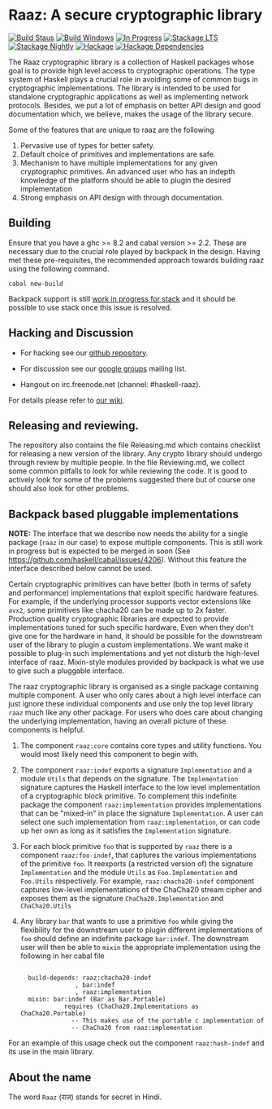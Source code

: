Raaz: A secure cryptographic library
====================================

[![Build Staus][travis-status]][travis-raaz]
[![Build Windows][appveyor-status]][appveyor-raaz]
[![In Progress][waffle-inprogress]][waffle-raaz]
[![Stackage LTS][stackage-lts-raaz-badge]][stackage-lts-raaz]
[![Stackage Nightly][stackage-nightly-raaz-badge]][stackage-nightly-raaz]
[![Hackage][hackage-badge]][hackage]
[![Hackage Dependencies][hackage-deps-badge]][hackage-deps]

The Raaz cryptographic library is a collection of Haskell packages
whose goal is to provide high level access to cryptographic
operations. The type system of Haskell plays a crucial role in
avoiding some of common bugs in cryptographic implementations. The
library is intended to be used for standalone cryptographic
applications as well as implementing network protocols.  Besides, we
put a lot of emphasis on better API design and good documentation
which, we believe, makes the usage of the library secure.

Some of the features that are unique to raaz are the following

1. Pervasive use of types for better safety.
2. Default choice of primitives and implementations are safe.
3. Mechanism to have multiple implementations for any given
   cryptographic primitives. An advanced user who has an indepth
   knowledge of the platform should be able to plugin the desired
   implementation
4. Strong emphasis on API design with through documentation.


Building
--------

Ensure that you have a ghc >= 8.2 and cabal version >= 2.2. These are
necessary due to the crucial role played by backpack in the design.
Having met these pre-requisites, the recommended approach towards
building raaz using the following command.

    cabal new-build

Backpack support is still [work in progress for stack][stack-backpack]
and it should be possible to use stack once this issue is resolved.

Hacking and Discussion
----------------------

* For hacking see our [github repository][repo].

* For discussion see our [google groups][emailgroups] mailing list.

* Hangout on irc.freenode.net (channel: #haskell-raaz).

For details please refer to [our wiki][wiki].

## Releasing and reviewing.

The repository also contains the file Releasing.md which contains
checklist for releasing a new version of the library. Any crypto
library should undergo through review by multiple people. In the file
Reviewing.md, we collect some common pitfalls to look for while
reviewing the code. It is good to actively look for some of the
problems suggested there but of course one should also look for other
problems.

Backpack based pluggable implementations
----------------------------------------

**NOTE:** The interface that we describe now needs the ability for a
single package (`raaz` in our case) to expose multiple
components. This is still work in progress but is expected to be
merged in soon (See
<https://github.com/haskell/cabal/issues/4206>). Without this feature
the interface described below cannot be used.

Certain cryptographic primitives can have better (both in terms of
safety and performance) implementations that exploit specific hardware
features. For example, if the underlying processor supports vector
extensions like `avx2`, some primitives like chacha20 can be made up
to 2x faster. Production quality cryptographic libraries are expected
to provide implementations tuned for such specific hardware. Even when
they don't give one for the hardware in hand, it should be possible
for the downstream user of the library to plugin a custom
implementations. We want make it possible to plug-in such
implementations and yet not disturb the high-level interface of
raaz. Mixin-style modules provided by backpack is what we use to give
such a pluggable interface.

The raaz cryptographic library is organised as a single package
containing multiple component. A user who only cares about a high
level interface can just ignore these individual components and use
only the top level library `raaz` much like any other package. For
users who does care about changing the underlying implementation,
having an overall picture of these components is helpful.

1. The component `raaz:core` contains core types and utility
   functions. You would most likely need this component to begin with.

2. The component `raaz:indef` exports a signature `Implementation` and
   a module `Utils` that depends on the signature. The
   `Implementation` signature captures the Haskell interface to the
   low level implementation of a cryptographic block primitive. To
   complement this indefinite package the component
   `raaz:implementation` provides implementations that can be
   "mixed-in" in place the signature `Implementation`. A user can
   select one such implementation from `raaz:implementation`, or can
   code up her own as long as it satisfies the `Implementation`
   signature.

3. For each block primitive `foo` that is supported by `raaz` there is
   a component `raaz:foo-indef`, that captures the various
   implementations of the primitive `foo`. It reexports (a restricted
   version of) the signature `Implementation` and the module `Utils`
   as `Foo.Implementation` and `Foo.Utils` respectively.  For example,
   `raaz:chacha20-indef` component captures low-level implementations
   of the ChaCha20 stream cipher and exposes them as the signature
   `ChaCha20.Implementation` and `ChaCha20.Utils`


4. Any library `bar` that wants to use a primitive `foo` while giving
   the flexibility for the downstream user to plugin different
   implementations of `foo` should define an indefinite package
   `bar:indef`. The downstream user will then be able to `mixin` the
   appropriate implementation using the following in her cabal file

   ```

     build-depends: raaz:chacha20-indef
                  , bar:indef
                  , raaz:implementation
     mixin: bar:indef (Bar as Bar.Portable)
               requires (ChaCha20.Implementations as ChaCha20.Portable)
                 -- This makes use of the portable c implementation of
                 -- ChaCha20 from raaz:implementation
   ```

For an example of this usage check out the component `raaz:hash-indef`
and its use in the main library.


About the name
--------------

The word `Raaz` (&#x0930;&#x093E;&#x095B;) stands for secret in Hindi.


[wiki]: <https://github.com/raaz-crypto/raaz/wiki> "Raaz Wiki"
[repo]: <https://github.com/raaz-crypto/raaz> "Raaz on github"

[emailgroups]: <https://groups.google.com/forum/#!forum/hraaz> "Raaz on Google groups"
[waffle-raaz]:   <https://waffle.io/raaz-crypto/raaz>
[waffle-inprogress]: <https://badge.waffle.io/raaz-crypto/raaz.svg?label=waffle%3Ain%20progress&title=In%20Progress>
[travis-status]: <https://secure.travis-ci.org/raaz-crypto/raaz.png> "Build status"
[travis-raaz]: <https://travis-ci.org/raaz-crypto/raaz>
[stackage-lts-raaz]: <https://www.stackage.org/lts/package/raaz>
[stackage-nightly-raaz]: <https://www.stackage.org/nightly/package/raaz>

[stackage-lts-raaz-badge]: <https://www.stackage.org/package/raaz/badge/lts>
[stackage-nightly-raaz-badge]: <https://www.stackage.org/package/raaz/badge/nightly>

[hackage]:       <https://hackage.haskell.org/package/raaz>
[hackage-badge]: <https://img.shields.io/hackage/v/raaz.svg>
[hackage-deps-badge]: <https://img.shields.io/hackage-deps/v/raaz.svg>
[hackage-deps]: <https://packdeps.haskellers.com/feed?needle=raaz>
[appveyor-status]: <https://ci.appveyor.com/api/projects/status/github/raaz-crypto/raaz?branch=master&svg=true>
[appveyor-raaz]: <https://ci.appveyor.com/project/raaz-crypto/raaz>
[stack-backpack]: <https://github.com/commercialhaskell/stack/issues/2540>
